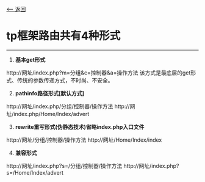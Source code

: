 [<-- 返回](https://github.com/6ZILIULIU/whatwhyhow.github.io/index)
# **tp框架路由共有4种形式**
 ---
1. **基本get形式**

http://网址/index.php?m=分组&c=控制器&a=操作方法
该方式是最底层的get形式、传统的参数传递方式，不时尚、不安全。

2. **pathinfo路径形式[默认方式]**

http://网址/index.php/分组/控制器/操作方法
http://网址/index.php/Home/Index/advert

3. **rewrite重写形式(伪静态技术)省略index.php入口文件**

http://网址/分组/控制器/操作方法
    http://网址/Home/Index/index

4. **兼容形式**

http://网址/index.php?s=/分组/控制器/操作方法
http://网址/index.php?s=/Home/Index/advert
